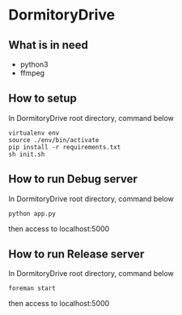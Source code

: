 DormitoryDrive
===============

What is in need
----------------
* python3
* ffmpeg

How to setup
---------------
In DormitoryDrive root directory, command below
```
virtualenv env  
source ./env/bin/activate  
pip install -r requirements.txt  
sh init.sh  
```

How to run Debug server
------------------------
In DormitoryDrive root directory, command below
```
python app.py
```
then access to localhost:5000

How to run Release server
--------------------------
In DormitoryDrive root directory, command below
```
foreman start
```
then access to localhost:5000
